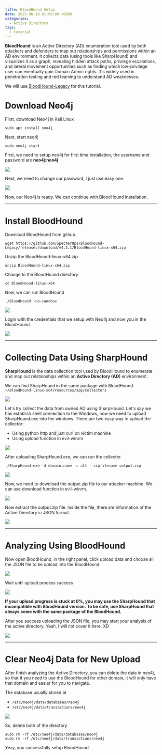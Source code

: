 ```yaml
---
title: BloodHound Setup
date: 2025-06-19 01:00:00 +0800
categories:
  - Active Directory
tags:
  - tutorial
---
```

**BloodHound** is an Active Directory (AD) enumeration tool used by both attackers and defenders to map out relationships and permissions within an AD environment. It collects data (using tools like SharpHound) and visualizes it as a graph, revealing hidden attack paths, privilege escalations, and lateral movement opportunities such as finding which low-privilege user can eventually gain Domain Admin rights. It's widely used in penetration testing and red teaming to understand AD weaknesses.

We will use [BloodHound-Legacy](https://github.com/SpecterOps/BloodHound-Legacy) for this tutorial.
# Download Neo4j

First, download Neo4j in Kali Linux

```
sudo apt install neo4j
```

Next, start neo4j

```
sudo neo4j start
```

First, we need to setup neo4j for first time installation, the username and password are **neo4j:neo4j**

![](assets/img/2025-06-19-BloodHound-Setup/firstneo4j.png)

Next, we need to change our password, I just use easy one.

![](assets/img/2025-06-19-BloodHound-Setup/changepass.png)

Now, our Neo4j is ready. We can continue with BloodHound installation.

***

# Install BloodHound

Download BloodHound from github.

```
wget https://github.com/SpecterOps/BloodHound-Legacy/releases/download/v4.3.1/BloodHound-linux-x64.zip
```

Unzip the BloodHound-linux-x64.zip

```
unzip BloodHound-linux-x64.zip
```

Change to the BloodHound directory

```
cd BloodHound-linux-x64
```

Now, we can run BloodHound

```
./BloodHound -no-sandbox
```

![](assets/img/2025-06-19-BloodHound-Setup/login.png)

Login with the credentials that we setup with Neo4j and now you in the BloodHound.

![](assets/img/2025-06-19-BloodHound-Setup/interface.png)

___

# Collecting Data Using SharpHound

**SharpHound** is the data collection tool used by BloodHound to enumerate and map out relationships within an **Active Directory (AD)** environment.

We can find SharpHound in the same package with BloodHound.
`~/BloodHound-linux-x64/resources/app/Collectors`

![](assets/img/2025-06-19-BloodHound-Setup/sharphound.png)

Let's try collect the data from owned AD using SharpHound. Let's say we has establish shell connection to the Windows, now we need to upload SharpHound.exe into the windows. There are two easy way to upload the collector:

- Using python http and just curl on victim machine
- Using upload function in evil-winrm

![](assets/img/2025-06-19-BloodHound-Setup/uploadsharphound.png)

After uploading SharpHound.exe, we can run the collector.

```
./SharpHound.exe -d domain.name -c all --zipfilename output.zip
```

![](assets/img/2025-06-19-BloodHound-Setup/collect.png)

Now, we need to download the output.zip file to our attacker machine. We can use download function in evil-winrm.

![](assets/img/2025-06-19-BloodHound-Setup/downloadzip.png)

Now extract the output.zip file. Inside the file, there are information of the Active Directory in JSON format.

![](assets/img/2025-06-19-BloodHound-Setup/unzipdata.png)

***

# Analyzing Using BloodHound

Now open BloodHound, in the right panel, click upload data and choose all the JSON file to be upload into the BloodHound.

![](assets/img/2025-06-19-BloodHound-Setup/uploadbutton.png)

Wait until upload process success

![](assets/img/2025-06-19-BloodHound-Setup/uploading.png)

**If your upload progress is stuck at 0%, you may use the SharpHound that incompatible with BloodHound version. To be safe, use SharpHound that always come with the same package of the BloodHound.**

After you success uploading the JSON file, you may start your analysis of the active directory. Yeah, I will not cover it here. XD

![](assets/img/2025-06-19-BloodHound-Setup/bloodhoundmap.png)

---

# Clear Neo4j Data for New Upload

After finish analyzing the Active Directory, you can delete the data in neo4j, so that if you need to use the BloodHound for other domain, it will only have that domain and easier for you to navigate.

The database usually stored at

- `/etc/neo4j/data/databases/neo4j`
- `/etc/neo4j/data/transactions/neo4j`

![](assets/img/2025-06-19-BloodHound-Setup/neo4jdb.png)

So, delete both of the directory

```
sudo rm -rf /etc/neo4j/data/databases/neo4j
sudo rm -rf /etc/neo4j/data/transactions/neo4j
```

Yeay, you successfully setup BloodHound.